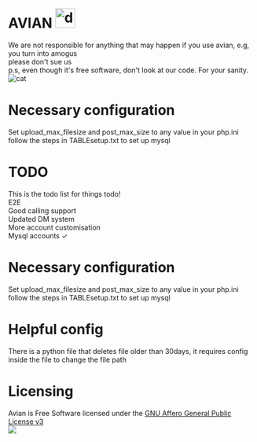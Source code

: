 # AVIAN <img src="https://avian.app/src/images/avianalternative.png" height="40" alt="dababy">
We are not responsible for anything that may happen if you use avian, e.g, you turn into amogus
<br>
please don't sue us
<br>
p.s, even though it's free software, don't look at our code. For your sanity.<br>
<img src="https://media.tenor.com/images/514bb71e0b07434490040567e4761357/tenor.gif" alt="cat">
<br>
# Necessary configuration
Set upload_max_filesize and post_max_size to any value in your php.ini <br>
follow the steps in TABLEsetup.txt to set up mysql
<br>
# TODO
This is the todo list for things todo!
<br>
E2E
<br>
Good calling support
<br>
Updated DM system
<br>
More account customisation
<br>
Mysql accounts ✓
<br>
# Necessary configuration
Set upload_max_filesize and post_max_size to any value in your php.ini <br>
follow the steps in TABLEsetup.txt to set up mysql
# Helpful config
There is a python file that deletes file older than 30days, it requires config inside the file to change the file path
# Licensing
Avian is Free Software licensed under the [GNU Affero General Public License v3](https://www.gnu.org/licenses/agpl-3.0.html) <br>
<img src="https://www.gnu.org/graphics/agplv3-with-text-162x68.png">
<br>
